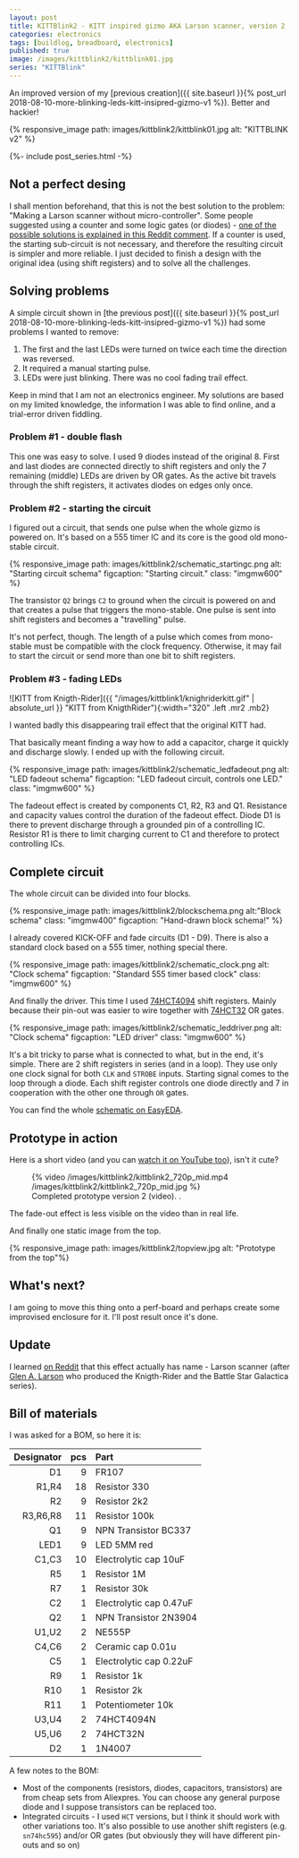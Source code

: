 ```yaml
---
layout: post
title: KITTBlink2 - KITT inspired gizmo AKA Larson scanner, version 2
categories: electronics
tags: [buildlog, breadboard, electronics]
published: true
image: /images/kittblink2/kittblink01.jpg
series: "KITTBlink"
---
```


An improved version of my [previous creation]({{ site.baseurl }}{% post_url 2018-08-10-more-blinking-leds-kitt-insipred-gizmo-v1 %}). Better and hackier!


{% responsive_image path: images/kittblink2/kittblink01.jpg alt: "KITTBLINK v2"  %}

<!--more-->

{%- include post_series.html -%}

## Not a perfect desing

I shall mention beforehand, that this is not the best solution to the problem: "Making a Larson scanner without micro-controller". Some people suggested using a counter and some logic gates (or diodes) - [one of the possible solutions is explained in this Reddit comment](https://www.reddit.com/r/electronics/comments/8jka9c/i_made_a_thing_that_blinks_from_left_to_right_and/dz0n27x). If a counter is used, the starting sub-circuit is not necessary, and therefore the resulting circuit is simpler and more reliable. I just decided to finish a design with the original idea (using shift registers) and to solve all the challenges. 

## Solving problems

A simple circuit shown in [the previous post]({{ site.baseurl }}{% post_url 2018-08-10-more-blinking-leds-kitt-insipred-gizmo-v1 %}) had some problems I wanted to remove:

1. The first and the last LEDs were turned on twice each time the direction was reversed.
2. It required a manual starting pulse. 
3. LEDs were just blinking. There was no cool fading trail effect. 

Keep in mind that I am not an electronics engineer. My solutions are based on my limited knowledge, the information I was able to find online, and a trial-error driven fiddling.

### Problem #1 - double flash

This one was easy to solve. I used 9 diodes instead of the original 8. First and last diodes are connected directly to shift registers and only the 7 remaining (middle) LEDs are driven by OR gates. As the active bit travels through the shift registers, it activates diodes on edges only once.



### Problem #2 - starting the circuit

I figured out a circuit, that sends one pulse when the whole gizmo is powered on. It's based on a 555 timer IC and its core is the good old mono-stable circuit.

{% responsive_image path: images/kittblink2/schematic_startingc.png alt: "Starting circuit schema" figcaption: "Starting circuit." class: "imgmw600" %}

The transistor `Q2` brings `C2` to ground when the circuit is powered on and that creates a pulse that triggers the mono-stable. One pulse is sent into shift registers and becomes a "travelling" pulse.

It's not perfect, though. The length of a pulse which comes from mono-stable must be compatible with the clock frequency. Otherwise, it may fail to start the circuit or send more than one bit to shift registers.

### Problem #3 - fading LEDs

![KITT from Knigth-Rider]({{ "/images/kittblink1/knighriderkitt.gif" | absolute_url }} "KITT from KnigthRider"){:width="320" .left .mr2 .mb2}

I&nbsp;wanted&nbsp;badly this disappearing trail effect that the original KITT had. 

That basically meant finding a way how to add a capacitor, charge it quickly and discharge slowly. I&nbsp;ended up with the following circuit.

{% responsive_image path: images/kittblink2/schematic_ledfadeout.png alt: "LED fadeout schema" figcaption: "LED fadeout circuit, controls one LED." class: "imgmw600" %}

The fadeout effect is created by components C1, R2, R3 and Q1. Resistance and capacity values control the duration of the fadeout effect. Diode D1 is there to prevent discharge through a grounded pin of a controlling IC. Resistor R1 is there to limit charging current to C1 and therefore to protect controlling ICs.

## Complete circuit

The whole circuit can be divided into four blocks. 

{% responsive_image path: images/kittblink2/blockschema.png alt:"Block schema" class: "imgmw400" figcaption: "Hand-drawn block schema!" %}

I already covered KICK-OFF and fade circuits (D1 - D9). There is also a standard clock based on a 555 timer, nothing special there.

{% responsive_image path: images/kittblink2/schematic_clock.png alt: "Clock schema" figcaption: "Standard 555 timer based clock" class: "imgmw600" %}


And finally the driver. This time I used [74HCT4094][74HCT4094] shift registers. Mainly because their pin-out was easier to wire together with [74HCT32][74HCT32] OR gates.

{% responsive_image path: images/kittblink2/schematic_leddriver.png alt: "Clock schema" figcaption: "LED driver" class: "imgmw600" %}

It's a bit tricky to parse what is connected to what, but in the end, it's simple. There are 2 shift registers in series (and in a loop). They use only one clock signal for both `CLK` and `STROBE` inputs. Starting signal comes to the loop through a diode. Each shift register controls one diode directly and 7 in cooperation with the other one through `OR` gates.



You can find the whole [schematic on EasyEDA][schematic].

## Prototype in action

Here is a short video (and you can [watch it on YouTube too](https://youtu.be/v5gCoghu3vg)), isn't it cute? 

<figure >
    {% video /images/kittblink2/kittblink2_720p_mid.mp4 /images/kittblink2/kittblink2_720p_mid.jpg %}
    <figcaption>Completed prototype version 2 (video). .</figcaption>
</figure>



The fade-out effect is less visible on the video than in real life.

And finally one static image from the top.

{% responsive_image path: images/kittblink2/topview.jpg alt: "Prototype from the top"%}



## What's next?

I am going to move this thing onto a perf-board and perhaps create some improvised enclosure for it. I'll post result once it's done.


## Update

I learned [on Reddit](https://www.reddit.com/r/electronics/comments/9mp0tv/i_made_second_version_of_a_thing_that_blinks_from/) that this effect actually has name - Larson scanner (after [Glen A. Larson](https://en.wikipedia.org/wiki/Glen_A._Larson) who produced the Knigth-Rider and the Battle Star Galactica series).


## Bill of materials

I was asked for a BOM, so here it is:

|Designator| pcs | Part |
|----:|----:|:-----------|
|D1     |9  |FR107
|R1,R4  |18 |Resistor 330
|R2     |9  |Resistor 2k2
|R3,R6,R8|11|Resistor 100k
|Q1     |9  |NPN Transistor BC337
|LED1   |9  |LED 5MM red
|C1,C3  |10 |Electrolytic cap 10uF
|R5     |1  |Resistor 1M
|R7     |1  |Resistor 30k
|C2     |1  |Electrolytic cap 0.47uF
|Q2     |1  |NPN Transistor 2N3904
|U1,U2  |2  |NE555P
|C4,C6  |2  |Ceramic cap 0.01u
|C5     |1  |Electrolytic cap 0.22uF
|R9     |1  |Resistor 1k
|R10    |1  |Resistor 2k
|R11    |1  |Potentiometer 10k
|U3,U4  |2  |74HCT4094N
|U5,U6  |2  |74HCT32N
|D2     |1  |1N4007

A few notes to the BOM:

- Most of the components (resistors, diodes, capacitors, transistors) are from cheap sets from Aliexpres. You can choose any general purpose diode and I suppose transistors can be replaced too.
- Integrated circuits - I used `HCT` versions, but I think it should work with other variations too. It's also possible to use another shift registers (e.g. `sn74hc595`) and/or OR gates (but obviously they will have different pin-outs and so on)


[schematic]: https://easyeda.com/josefadamcik/kitt-blink2 "Schematic on EasyEDA"
[74HCT4094]: https://assets.nexperia.com/documents/data-sheet/74HC_HCT4094.pdf "74HCT4094 shift register data sheet"
[74HCT32]: https://assets.nexperia.com/documents/data-sheet/74HC_HCT32.pdf "74HCT32 OR gate data sheet"